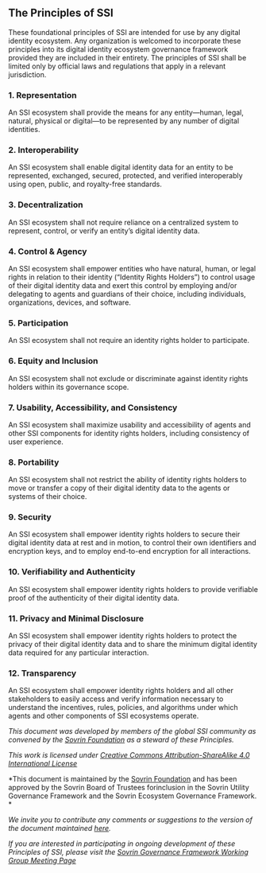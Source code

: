 ## The Principles of SSI

These foundational principles of SSI are intended for use by any digital identity ecosystem. Any organization is welcomed to incorporate these principles into its digital identity ecosystem governance framework provided they are included in their entirety. The principles of SSI shall be limited only by official laws and regulations that apply in a relevant jurisdiction.

### 1. Representation

An SSI ecosystem shall provide the means for any entity—human, legal, natural, physical or digital—to be represented by any number of digital identities.    
    
### 2. Interoperability

An SSI ecosystem shall enable digital identity data for an entity to be represented, exchanged, secured, protected, and verified interoperably using open, public, and royalty-free standards.

### 3. Decentralization

An SSI ecosystem shall not require reliance on a centralized system to represent, control, or verify an entity’s digital identity data.

### 4. Control & Agency

An SSI ecosystem shall empower entities who have natural, human, or legal rights in relation to their identity (“Identity Rights Holders”) to control usage of their digital identity data and exert this control by employing and/or delegating to agents and guardians of their choice, including individuals, organizations, devices, and software.

### 5. Participation

An SSI ecosystem shall not require an identity rights holder to participate.

### 6. Equity and Inclusion

An SSI ecosystem shall not exclude or discriminate against identity rights holders within its governance scope.

### 7. Usability, Accessibility, and Consistency

An SSI ecosystem shall maximize usability and accessibility of agents and other SSI components for identity rights holders, including consistency of user experience.

### 8. Portability

An SSI ecosystem shall not restrict the ability of identity rights holders to move or transfer a copy of their digital identity data to the agents or systems of their choice.

### 9. Security

An SSI ecosystem shall empower identity rights holders to secure their digital identity data at rest and in motion, to control their own identifiers and encryption keys, and to employ end-to-end encryption for all interactions.

### 10. Verifiability and Authenticity

An SSI ecosystem shall empower identity rights holders to provide verifiable proof of the authenticity of their digital identity data.

### 11. Privacy and Minimal Disclosure

An SSI ecosystem shall empower identity rights holders to protect the privacy of their digital identity data and to share the minimum digital identity data required for any particular interaction.

### 12. Transparency

An SSI ecosystem shall empower identity rights holders and all other stakeholders to easily access and verify information necessary to understand the incentives, rules, policies, and algorithms under which agents and other components of SSI ecosystems operate.



*This document was developed by members of the global SSI community as convened by the [Sovrin Foundation](https://sovrin.org/) as a steward of these Principles.*

*This work is licensed under [​Creative Commons Attribution-ShareAlike 4.0 International License](http://creativecommons.org/licenses/by-sa/4.0/)*

*This document is maintained by the ​[Sovrin Foundation](https://sovrin.org/)​ and has been approved by the Sovrin Board of Trustees forinclusion in the Sovrin Utility Governance Framework and the Sovrin Ecosystem Governance Framework.
*

*We invite you to contribute any comments or suggestions to the version of the document maintained [here](https://github.com/sovrin-foundation/possi).*

*If you are interested in participating in ongoing development of these Principles of SSI, please visit the [Sovrin Governance Framework Working Group ​Meeting Page​](https://docs.google.com/document/d/1aJskOztz8NP8tI-9eaKaaOypF0Fm__SCLKR-U8ptSII/)*